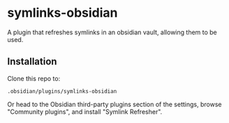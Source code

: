 # symlinks-obsidian

A plugin that refreshes symlinks in an obsidian vault, allowing them to be used.

## Installation

Clone this repo to:

```
.obsidian/plugins/symlinks-obsidian
```

Or head to the Obsidian third-party plugins section of the settings, browse "Community plugins", and install "Symlink Refresher".
